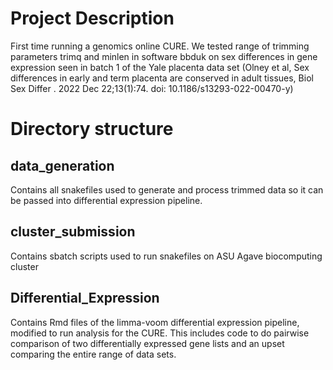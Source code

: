 # Project Description

First time running a genomics online CURE.  We tested range of trimming parameters trimq and minlen in software bbduk on sex differences in gene expression seen in batch 1 of the Yale placenta data set (Olney et al, Sex differences in early and term placenta are conserved in adult tissues, Biol Sex Differ
. 2022 Dec 22;13(1):74. doi: 10.1186/s13293-022-00470-y)

# Directory structure

## data_generation

Contains all snakefiles used to generate and process trimmed data so it can be passed into differential expression pipeline.

## cluster_submission

Contains sbatch scripts used to run snakefiles on ASU Agave biocomputing cluster

## Differential_Expression

Contains Rmd files of the limma-voom differential expression pipeline, modified to run analysis for the CURE.  This includes code to do pairwise comparison of two differentially expressed gene lists and an upset comparing the entire range of data sets.
